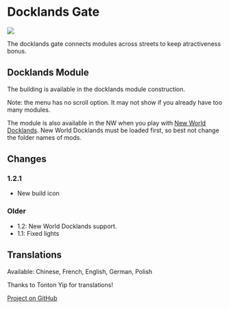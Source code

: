 # Docklands Gate

![](./banner.png)

The docklands gate connects modules across streets to keep atractiveness bonus.

## Docklands Module

The building is available in the docklands module construction.

Note: the menu has no scroll option. It may not show if you already have too many modules.

The module is also available in the NW when you play with [New World Docklands](https://www.nexusmods.com/anno1800/mods/215).
New World Docklands must be loaded first, so best not change the folder names of mods.

## Changes

### 1.2.1

- New build icon

### Older

- 1.2: New World Docklands support.
- 1.1: Fixed lights

## Translations

Available: Chinese, French, English, German, Polish

Thanks to Tonton Yip for translations!

[Project on GitHub](https://github.com/jakobharder/anno-1800-jakobs-mods)
